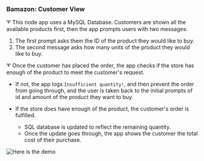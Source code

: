 ### Bamazon: Customer View

:curly_loop: This node app uses a MySQL Database. Customers are shown all the available products first, then the app prompts users with two messages:

1. The first prompt asks them the ID of the product they would like to buy.
2. The second message asks how many units of the product they would like to buy.

:curly_loop: Once the customer has placed the order, the app checks if the store has enough of the product to meet the customer's request.

* If not, the app logs `Insufficient quantity!`, and then prevent the order from going through, and the user is taken back to the initial prompts of id and amount of the product they want to buy.

* If the store _does_ have enough of the product, the customer's order is fulfilled.
   * SQL database is updated to reflect the remaining quantity.
   * Once the update goes through, the app shows the customer the total cost of their purchase.

![Here is the demo](assets/customer_view.gif)

